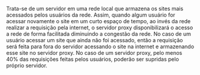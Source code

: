 Trata-se de um servidor em uma rede local que armazena os sites mais acessados pelos usuários da rede. Assim, quando algum usuário for acessar novamente o site em um curto espaço de tempo, ao invés da rede realizar a requisição pela internet, o servidor proxy disponibilizará o acesso a rede de forma facilitada diminuindo a congestão da rede.
No caso de um usuário acessar um site que ainda não foi acessado, então a requisição será feita para fora do servidor acessando o site na internet e armazenando esse site no servidor proxy.
No caso de um servidor proxy, pelo menos 40% das requisições feitas pelos usuários, poderão ser supridas pelo próprio servidor.